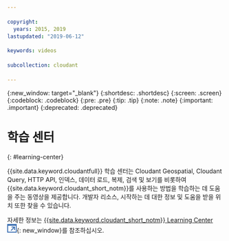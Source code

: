 ```yaml
---

copyright:
  years: 2015, 2019
lastupdated: "2019-06-12"

keywords: videos

subcollection: cloudant

---
```


{:new_window: target="_blank"}
{:shortdesc: .shortdesc}
{:screen: .screen}
{:codeblock: .codeblock}
{:pre: .pre}
{:tip: .tip}
{:note: .note}
{:important: .important}
{:deprecated: .deprecated}

<!-- Acrolinx: 2018-10-05 -->

# 학습 센터
{: #learning-center}

{{site.data.keyword.cloudantfull}} 학습 센터는 Cloudant Geospatial, Cloudant Query, HTTP API, 인덱스, 데이터 로드, 복제, 검색 및 보기를 비롯하여 {{site.data.keyword.cloudant_short_notm}}를 사용하는 방법을 학습하는 데 도움을 주는 동영상을 제공합니다. 개발자 리소스, 시작하는 데 대한 정보 및 도움을 받을 위치 또한 찾을 수 있습니다. 

자세한 정보는 [{{site.data.keyword.cloudant_short_notm}} Learning Center ![외부 링크 아이콘](../images/launch-glyph.svg "외부 링크 아이콘")](http://ibm.biz/cloudant-learning){: new_window}를 참조하십시오. 

